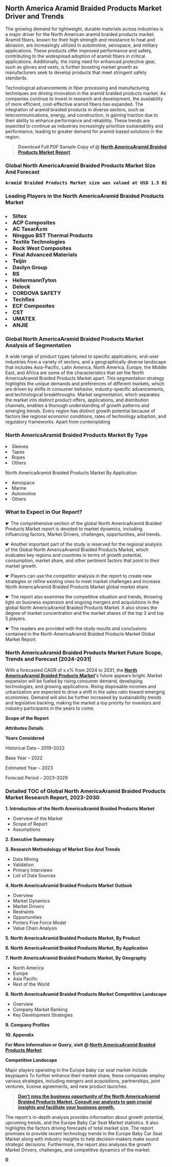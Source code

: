 <p><h2>North America Aramid Braided Products Market Driver and Trends</h2><p>The growing demand for lightweight, durable materials across industries is a major driver for the North American aramid braided products market. Aramid fibers, known for their high strength and resistance to heat and abrasion, are increasingly utilized in automotive, aerospace, and military applications. These products offer improved performance and safety, contributing to the widespread adoption of aramid fibers in critical applications. Additionally, the rising need for enhanced protective gear, such as gloves and vests, is further boosting market growth as manufacturers seek to develop products that meet stringent safety standards.</p><p>Technological advancements in fiber processing and manufacturing techniques are driving innovation in the aramid braided products market. As companies continue to invest in research and development, the availability of more efficient, cost-effective aramid fibers has expanded. The integration of aramid braided products in diverse sectors, such as telecommunications, energy, and construction, is gaining traction due to their ability to enhance performance and reliability. These trends are expected to continue as industries increasingly prioritize sustainability and performance, leading to greater demand for aramid-based solutions in the region.</p></p><blockquote id="" class=""><strong>Download Full PDF Sample Copy of @&nbsp;<a href="https://www.verifiedmarketreports.com/download-sample/?rid=829646&utm_source=GitHub-Jan&utm_medium=281" target="_blank">North AmericaAramid Braided Products Market Report</a>&nbsp;&nbsp;</strong></blockquote><h3 id="" class=""><strong>Global&nbsp;North AmericaAramid Braided Products Market Size And Forecast</strong></h3><pre class="reader-text-block__code-block"><strong>Aramid Braided Products Market size was valued at USD 1.5 Billion in 2022 and is projected to reach USD 2.5 Billion by 2030, growing at a CAGR of 7% from 2024 to 2030.</strong></pre><h3 id="" class="">Leading Players in the&nbsp;North AmericaAramid Braided Products Market</h3><h3 class=""></Li><Li>Siltex</Li><Li> ACP Composites</Li><Li> AC TasarÄ±m</Li><Li> Ningguo BST Thermal Products</Li><Li> Textile Technologies</Li><Li> Rock West Composites</Li><Li> Final Advanced Materials</Li><Li> Teijin</Li><Li> Davlyn Group</Li><Li> RS</Li><Li> HellermannTyton</Li><Li> Delock</Li><Li> CORDOVA SAFETY</Li><Li> Techflex</Li><Li> ECF Composites</Li><Li> CST</Li><Li> UMATEX</Li><Li> ANJIE</h3><h3 id="" class="">Global&nbsp;North AmericaAramid Braided Products Market Analysis of Segmentation</h3><p id="" class="">A wide range of product types tailored to specific applications, end-user industries from a variety of sectors, and a geographically diverse landscape that includes Asia-Pacific, Latin America, North America, Europe, the Middle East, and Africa are some of the characteristics that set the North AmericaAramid Braided Products Market apart. This segmentation strategy highlights the unique demands and preferences of different markets, which are driven by shifts in consumer behavior, industry-specific advancements, and technological breakthroughs. Market segmentation, which separates the market into distinct product offers, applications, and distribution channels, enables a thorough understanding of growth patterns and emerging trends. Every region has distinct growth potential because of factors like regional economic conditions, rates of technology adoption, and regulatory frameworks. Apart from contemplating</p><h3 id="" class="">North AmericaAramid Braided Products Market&nbsp;By Type</h3><p></Li><Li>Sleeves</Li><Li> Tapes</Li><Li> Ropes</Li><Li> Others</p><div class="" data-test-id=""><p>North AmericaAramid Braided Products Market&nbsp;By Application</p></div><p class=""></Li><Li>Aerospace</Li><Li> Marine</Li><Li> Automotive</Li><Li> Others</p><div class="" data-test-id=""><h3><span class="">What to Expect in Our Report?</span></h3></div><div class="" data-test-id=""><p><span class="">☛ The comprehensive section of the global North AmericaAramid Braided Products Market report is devoted to market dynamics, including influencing factors, Market  Drivers, challenges, opportunities, and trends.</span></p></div><div class="" data-test-id=""><p><span class="">☛ Another important part of the study is reserved for the regional analysis of the Global North AmericaAramid Braided Products Market, which evaluates key regions and countries in terms of growth potential, consumption, market share, and other pertinent factors that point to their market growth.</span></p></div><div class="" data-test-id=""><p><span class="">☛ Players can use the competitor analysis in the report to create new strategies or refine existing ones to meet market challenges and increase North AmericaAramid Braided Products Market global market share.</span></p></div><div class="" data-test-id=""><p><span class="">☛ The report also examines the competitive situation and trends, throwing light on business expansion and ongoing mergers and acquisitions in the global North AmericaAramid Braided Products Market. It also shows the degree of market concentration and the market shares of the top 3 and top 5 players.</span></p></div><div class="" data-test-id=""><p><span class="">☛ The readers are provided with the study results and conclusions contained in the North AmericaAramid Braided Products Market Global Market Report.</span></p></div><div class="" data-test-id=""><h3><span class="">North AmericaAramid Braided Products Market Future Scope, Trends and Forecast [2024-2031]</span></h3></div><div class="" data-test-id=""><p><span class="">With a forecasted CAGR of x.x% from 2024 to 2031, the <strong><a href="https://www.verifiedmarketreports.com/download-sample/?rid=829646&utm_source=GitHub-Jan&utm_medium=281" target="_blank">North AmericaAramid Braided Products Market</a>'</strong>s future appears bright. Market expansion will be fueled by rising consumer demand, developing technologies, and growing applications. Rising disposable incomes and urbanization are expected to drive a shift in the sales ratio toward emerging economies. Demand will also be further increased by sustainability trends and legislative backing, making the market a top priority for investors and industry participants in the years to come.</span></p><p id="ember66" class="ember-view reader-text-block__paragraph"><strong>Scope of the Report</strong></p><p id="ember67" class="ember-view reader-text-block__paragraph"><strong>Attributes Details</strong></p><p id="ember68" class="ember-view reader-text-block__paragraph"><strong>Years Considered</strong></p><p id="ember69" class="ember-view reader-text-block__paragraph">Historical Data &ndash; 2019&ndash;2022</p><p id="ember70" class="ember-view reader-text-block__paragraph">Base Year &ndash; 2022</p><p id="ember71" class="ember-view reader-text-block__paragraph">Estimated Year &ndash; 2023</p><p id="ember72" class="ember-view reader-text-block__paragraph">Forecast Period &ndash; 2023&ndash;2029</p></div><h3 id="" class="">Detailed TOC of Global North AmericaAramid Braided Products Market Research Report, 2023-2030</h3><p id="" class=""><strong>1. Introduction of the North AmericaAramid Braided Products Market</strong></p><ul><li>Overview of the Market</li><li>Scope of Report</li><li>Assumptions</li></ul><p id="" class=""><strong>2. Executive Summary</strong></p><p id="" class=""><strong>3. Research Methodology of Market Size And Trends</strong></p><ul><li>Data Mining</li><li>Validation</li><li>Primary Interviews</li><li>List of Data Sources</li></ul><p id="" class=""><strong>4. North AmericaAramid Braided Products Market Outlook</strong></p><ul><li>Overview</li><li>Market Dynamics</li><li>Market Drivers</li><li>Restraints</li><li>Opportunities</li><li>Porters Five Force Model</li><li>Value Chain Analysis</li></ul><p id="" class=""><strong>5. North AmericaAramid Braided Products Market, By Product</strong></p><p id="" class=""><strong>6. North AmericaAramid Braided Products Market, By Application</strong></p><p id="" class=""><strong>7. North AmericaAramid Braided Products Market, By Geography</strong></p><ul><li>North America</li><li>Europe</li><li>Asia Pacific</li><li>Rest of the World</li></ul><p id="" class=""><strong>8. North AmericaAramid Braided Products Market Competitive Landscape</strong></p><ul><li>Overview</li><li>Company Market Ranking</li><li>Key Development Strategies</li></ul><p id="" class=""><strong>9. Company Profiles</strong></p><p id="" class=""><strong>10. Appendix</strong></p><p><strong>For More Information or Query, visit&nbsp;@ <a href="https://www.verifiedmarketreports.com/product/aramid-braided-products-market/" target="_blank">North AmericaAramid Braided Products Market</a></strong></p><p id="ember61" class="ember-view reader-text-block__paragraph"><strong>Competitive Landscape</strong></p><p id="ember62" class="ember-view reader-text-block__paragraph">Major players operating in the Europe baby car seat market include keyplayers To further enhance their market share, these companies employ various strategies, including mergers and acquisitions, partnerships, joint ventures, license agreements, and new product launches.</p><blockquote id="ember63" class="ember-view reader-text-block__blockquote"><strong><a href="https://www.verifiedmarketreports.com/download-sample/?rid=829646&utm_source=GitHub-Jan&utm_medium=281" target="_blank">Don&rsquo;t miss the business opportunity of the North AmericaAramid Braided Products Market. Consult our analysts to gain crucial insights and facilitate your business growth.</a></strong></blockquote><p id="ember64" class="ember-view reader-text-block__paragraph">The report's in-depth analysis provides information about growth potential, upcoming trends, and the Europe Baby Car Seat Market statistics. It also highlights the factors driving forecasts of total market size. The report promises to provide recent technology trends in the Europe Baby Car Seat Market along with industry insights to help decision-makers make sound strategic decisions. Furthermore, the report also analyses the growth Market Drivers, challenges, and competitive dynamics of the market.</p><p class="ember-view reader-text-block__paragraph"><strong>0</strong></p>
